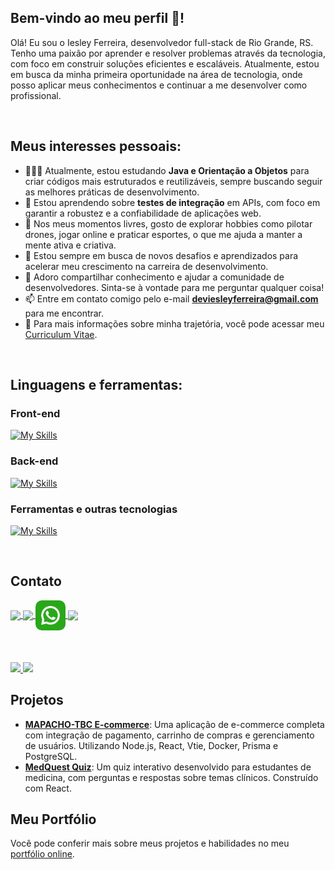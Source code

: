 ## Bem-vindo ao meu perfil 🖖!
Olá! Eu sou o Iesley Ferreira, desenvolvedor full-stack de Rio Grande, RS. Tenho uma paixão por aprender e resolver problemas através da tecnologia, com foco em construir soluções eficientes e escaláveis. Atualmente, estou em busca da minha primeira oportunidade na área de tecnologia, onde posso aplicar meus conhecimentos e continuar a me desenvolver como profissional.

<br>

## Meus interesses pessoais:

- 👨🏽‍💻 Atualmente, estou estudando **Java e Orientação a Objetos** para criar códigos mais estruturados e reutilizáveis, sempre buscando seguir as melhores práticas de desenvolvimento.
- 🌱 Estou aprendendo sobre **testes de integração** em APIs, com foco em garantir a robustez e a confiabilidade de aplicações web.
- 🤔 Nos meus momentos livres, gosto de explorar hobbies como pilotar drones, jogar online e praticar esportes, o que me ajuda a manter a mente ativa e criativa.
- 💼 Estou sempre em busca de novos desafios e aprendizados para acelerar meu crescimento na carreira de desenvolvimento.
- 💬 Adoro compartilhar conhecimento e ajudar a comunidade de desenvolvedores. Sinta-se à vontade para me perguntar qualquer coisa!
- 📫 Entre em contato comigo pelo e-mail **deviesleyferreira@gmail.com** para me encontrar.
- 📝 Para mais informações sobre minha trajetória, você pode acessar meu [Curriculum Vitae](curriculo.pdf).

<br>

## Linguagens e ferramentas:

### Front-end
[![My Skills](https://skillicons.dev/icons?i=react,vite,js,ts&perline=4)](https://skillicons.dev)

### Back-end
[![My Skills](https://skillicons.dev/icons?i=java,nodejs,mysql,sequelize&perline=4)](https://skillicons.dev)

### Ferramentas e outras tecnologias
[![My Skills](https://skillicons.dev/icons?i=docker,git,jest,py&perline=4)](https://skillicons.dev)

<br>

## Contato

<a href="https://www.instagram.com/iesleyferreira/" target="_blank" rel="noopener noreferrer">
  <img align="center" src="https://skillicons.dev/icons?i=instagram" />
</a>
<a href="www.linkedin.com/in/iesley-ferreira" target="_blank">
  <img align="center" src="https://skillicons.dev/icons?i=linkedin" />
</a>
<a href="https://whatsa.me/5553984097585" target="_blank">
  <img align="center" style="width: 48px ; height: 48px; border-radius: 10px;" src="whatsapp.png" />
</a>
<a href="mailto:iesley_ferreira@hotmail.com?subject=Fala comigo!&body=" target="_blank">
  <img align="center"  src="https://skillicons.dev/icons?i=gmail" />
</a>

<br>
<br>
<br>
<br>

<a href="https://github.com/iesley-ferreira">
  <img height="180em" src="https://github-readme-stats.vercel.app/api?username=iesley-ferreira&show_icons=true&count_private=true&theme=radical"/>
</a>
<a href="https://github.com/iesley-ferreira">
  <img height="180em" src="https://github-readme-stats.vercel.app/api/top-langs/?username=iesley-ferreira&layout=compact&langs_count=7&theme=radical"/>
</a>

## Projetos

- **[MAPACHO-TBC E-commerce](https://github.com/iesley-ferreira/MAPACHO-TBC)**: Uma aplicação de e-commerce completa com integração de pagamento, carrinho de compras e gerenciamento de usuários. Utilizando Node.js, React, Vtie, Docker, Prisma e PostgreSQL.
- **[MedQuest Quiz](https://github.com/iesley-ferreira/MedQuest2)**: Um quiz interativo desenvolvido para estudantes de medicina, com perguntas e respostas sobre temas clínicos. Construído com React.


## Meu Portfólio

Você pode conferir mais sobre meus projetos e habilidades no meu [portfólio online](https://iesleyferreira.vercel.app/).
